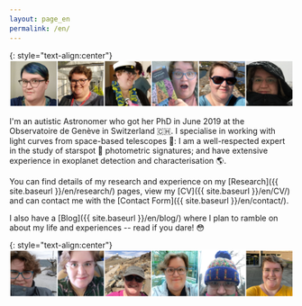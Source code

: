 ```yaml
---
layout: page_en
permalink: /en/
---
```

{: style="text-align:center"}
![A banner showing six images of Helen Giles](/images/Website_Banner1.png)

I'm an autistic Astronomer who got her PhD in June 2019 at the Observatoire de Genève in Switzerland :switzerland:. I specialise in working with light curves from space-based telescopes :telescope:: I am a well-respected expert in the study of starspot :star2: photometric signatures; and have extensive experience in exoplanet detection and characterisation :earth_americas:.

You can find details of my research and experience on my [Research]({{ site.baseurl }}/en/research/) pages, view my [CV]({{ site.baseurl }}/en/CV/) and can contact me with the [Contact Form]({{ site.baseurl }}/en/contact/).

I also have a [Blog]({{ site.baseurl }}/en/blog/) where I plan to ramble on about my life and experiences -- read if you dare! :flushed:

{: style="text-align:center"}
![Another banner showing six images of Helen Giles](/images/Website_Banner2.png)
